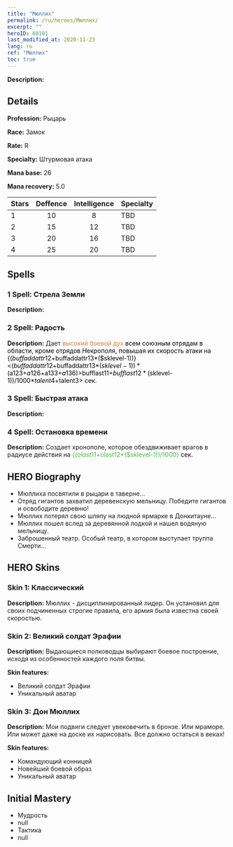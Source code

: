 ```yaml
---
title: "Мюллих"
permalink: /ru/heroes/Мюллих/
excerpt: ""
heroID: 60101
last_modified_at: 2020-11-23
lang: ru
ref: "Мюллих"
toc: true
---
```

 **Description:** 
## Details
 **Profession:** Рыцарь

 **Race:** Замок

 **Rate:** R

 **Specialty:** Штурмовая атака

 **Mana base:** 26

 **Mana recovery:** 5.0


  | Stars   |    Deffence    |  Intelligence  |      Specialty     |
  |---------|:---------------:|:---------------:|--------------------|
  |    1    | 10 | 8 | TBD |
  |    2    | 15 | 12 | TBD |
  |    3    | 20 | 16 | TBD |
  |    4    | 25 | 20 | TBD |

## Spells
### 1 Spell: Стрела Земли
 **Description:** 

### 2 Spell: Радость
 **Description:** Дает <span style="color: #e07c44">высокий боевой дух<span style="color: black"> всем союзным отрядам в области, кроме отрядов Некрополя, повышая их скорость атаки на {($buffaddattr12+$buffaddattr13*($sklevel-1))}<($buffaddattr12+$buffaddattr13*($sklevel-1))*($a123+$a126+$a133+$a136)>%. Эффект длится <span style="color: #48b946">{($bufflast11+$bufflast12*($sklevel-1))/1000}<span style="color: black"><($bufflast11+$bufflast12*($sklevel-1))/1000*$talent4+$talent3> сек.

### 3 Spell: Быстрая атака
 **Description:** 

### 4 Spell: Остановка времени
 **Description:** Создает хронополе, которое обездвиживает врагов в радиусе действия на <span style="color: #48b946">{($olast11+$olast12*($sklevel-1))/1000}<span style="color: black"> сек.


## HERO Biography
   - Мюллиха посвятили в рыцари в таверне...
   - Отряд гигантов захватил деревенскую мельницу. Победите гигантов и освободите деревню!
   - Мюллих потерял свою шляпу на людной ярмарке в Донкитауне...
   - Мюллих пошел вслед за деревянной лодкой и нашел водяную мельницу.
   - Заброшенный театр. Особый театр, в котором выступает труппа Смерти...

## HERO Skins
### Skin 1: **Классический**

 **Description:** Мюллих - дисциплинированный лидер. Он установил для своих подчиненных строгие правила, его армия была известна своей скоростью. 


### Skin 2: **Великий солдат Эрафии**

 **Description:** Выдающиеся полководцы выбирают боевое построение, исходя из особенностей каждого поля битвы.

 **Skin features:** 

   - Великий солдат Эрафии
   - Уникальный аватар

### Skin 3: **Дон Мюллих**

 **Description:** Мои подвиги следует увековечить в бронзе. Или мраморе. Или может даже на доске их нарисовать. Все должно остаться в веках!

 **Skin features:** 

   - Командующий конницей
   - Новейший боевой образ
   - Уникальный аватар


## Initial Mastery
   - Мудрость
   - null
   - Тактика
   - null
